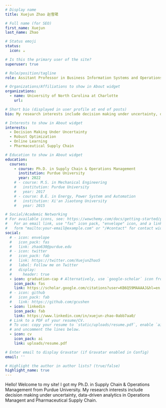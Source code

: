 ```yaml
---
# Display name
title: Xuejun Zhao 赵雪珺

# Full name (for SEO)
first_name: Xuejun
last_name: Zhao

# Status emoji
status:
  icon: ☕️

# Is this the primary user of the site?
superuser: true

# Role/position/tagline
role: Assitant Professor in Business Information Systems and Operations Management

# Organizations/Affiliations to show in About widget
organizations:
  - name: University of North Carolina at Charlotte
    url: 

# Short bio (displayed in user profile at end of posts)
bio: My research interests include decision making under uncertainty, data-driven analytics in OM applications and pharmaceutical supply chain

# Interests to show in About widget
interests:
  - Decision Making Under Uncertainty
  - Robust Optimization
  - Online Learning
  - Pharmaceutical Supply Chain

# Education to show in About widget
education:
  courses:
    - course: Ph.D. in Supply Chain & Operations Management
      institution: Purdue University
      year: 2022
    # - course: M.S. in Mechanical Engineering
    #   institution: Purdue University
    #   year: 2017
    # - course: B.E. in Energy, Power System and Automation
    #   institution: Xi'an Jiaotong University
    #   year: 2015

# Social/Academic Networking
# For available icons, see: https://wowchemy.com/docs/getting-started/page-builder/#icons
#   For an email link, use "fas" icon pack, "envelope" icon, and a link in the
#   form "mailto:your-email@example.com" or "/#contact" for contact widget.
social:
  # - icon: envelope
  #   icon_pack: fas
  #   link: zhao630@purdue.edu
  # - icon: twitter
  #   icon_pack: fab
  #   link: https://twitter.com/XuejunZhao5
  #   label: Follow me on Twitter
  #   display:
  #     header: true
  - icon: graduation-cap # Alternatively, use `google-scholar` icon from `ai` icon pack
    icon_pack: fas
    link: https://scholar.google.com/citations?user=KB6Q59MAAAAJ&hl=en
  # - icon: github
  #   icon_pack: fab
  #   link: https://github.com/gcushen
  - icon: linkedin
    icon_pack: fab
    link: https://www.linkedin.com/in/xuejun-zhao-0abb7aa0/
  # Link to a PDF of your resume/CV.
  # To use: copy your resume to `static/uploads/resume.pdf`, enable `ai` icons in `params.yaml`,
  # and uncomment the lines below.
  - icon: cv
    icon_pack: ai
    link: uploads/resume.pdf

# Enter email to display Gravatar (if Gravatar enabled in Config)
email: ''

# Highlight the author in author lists? (true/false)
highlight_name: true
---
```


Hello! Welcome to my site! I got my Ph.D. in Supply Chain & Operations Management from Purdue University. My research interests include decision making under uncertainty, data-driven analytics in Operations Managent and Pharmaceutical Supply Chain. 

